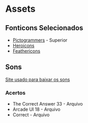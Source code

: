 <h1>Assets</h1>
<h2>Fonticons Selecionados</h2>
<ul>
  <li><a href="https://pictogrammers.com/">Pictogrammers</a> - Superior</li>
  <li><a href="https://heroicons.com/">Heroicons</a></li>
  <li><a href="https://feathericons.com/">Feathericons</a></li>
</ul>

<h2>Sons</h2>
<a href="https://pixabay.com/sound-effects/">Site usado para baixar os sons</a>
<h3>Acertos</h3>
<ul>
  <li>The Correct Answer 33 - <a>Arquivo</a></li>
  <li>Arcade UI 18 - <a>Arquivo</a></li>
  <li>Correct - <a>Arquivo</a></li>
</ul>
